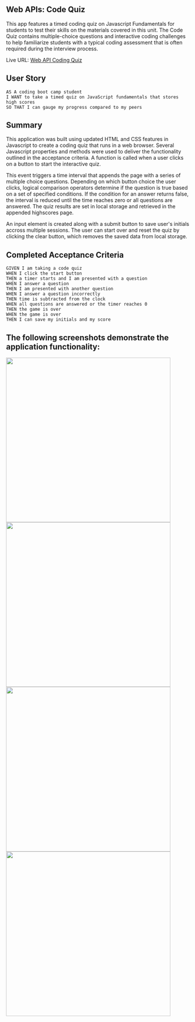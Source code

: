 ## Web APIs: Code Quiz

This app features a timed coding quiz on Javascript Fundamentals for students to test their skills on the materials covered in this unit. The Code Quiz contains multiple-choice questions and interactive coding challenges to help familiarize students with a typical coding assessment that is often required during the interview process. 

Live URL: [Web API Coding Quiz](https://rdevans87.github.io/WebAPIs_CodingQuiz/)

## User Story

```
AS A coding boot camp student
I WANT to take a timed quiz on JavaScript fundamentals that stores high scores
SO THAT I can gauge my progress compared to my peers
```

## Summary

This application was built using updated HTML and CSS features in Javascript to create a coding quiz that runs in a web browser. Several Javascript properties and methods were used to deliver the functionality outlined in the acceptance criteria. A function is called when a user clicks on a button to start the interactive quiz.<br>

This event triggers a time interval that appends the page with a series of multiple choice questions. Depending on which button choice the user clicks, logical comparison operators determine if the question is true based on a set of specified conditions. If the condition for an answer returns false, the interval is reduced until the time reaches zero or all questions are answered. The quiz results are set in local storage and retrieved in the appended highscores page.<br>

An input element is created along with a submit button to save user's initials accross multiple sessions. The user can start over and reset the quiz by clicking the clear button, which removes the saved data from local storage.    

## Completed Acceptance Criteria

```
GIVEN I am taking a code quiz
WHEN I click the start button
THEN a timer starts and I am presented with a question
WHEN I answer a question
THEN I am presented with another question
WHEN I answer a question incorrectly
THEN time is subtracted from the clock
WHEN all questions are answered or the timer reaches 0
THEN the game is over
WHEN the game is over
THEN I can save my initials and my score
```

## The following screenshots demonstrate the application functionality:

<img src="https://user-images.githubusercontent.com/74195719/108615326-e0fcfc80-73d0-11eb-9ff9-f0d7a0b726bc.png" width="450X650"/>

<img src="https://user-images.githubusercontent.com/74195719/108639419-61b80900-7462-11eb-95f3-64dbd960cad7.png" width="450X650"/>

<img src="https://user-images.githubusercontent.com/74195719/108639436-7e544100-7462-11eb-925b-2ed619e7bc8d.png" width="450X650"/>

<img src="https://user-images.githubusercontent.com/74195719/108615315-c4f95b00-73d0-11eb-8650-b956d882a7fb.png" width="450X650"/>



